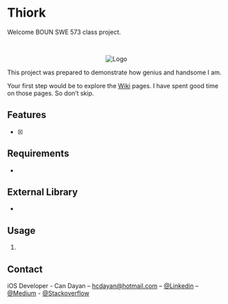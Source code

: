 # Thiork
Welcome BOUN SWE 573 class project.

<br />
<p align="center">
    <img src=“/thiork_logo.png" alt="Logo" width=“200>

This project was prepared to demonstrate how genius and handsome I am. 

Your first step would be to explore the [Wiki](https://github.com/active-sludge/Thiork/wiki) pages. I have spent good time on those pages. So don’t skip.
 

## Features

- [x]


## Requirements

-


## External Library

-


## Usage

1.


## Contact

iOS Developer - Can Dayan – hcdayan@hotmail.com – [@Linkedin](https://www.linkedin.com/in/can-d/) – [@Medium](https://activesludge.medium.com/) - [@Stackoverflow](https://stackoverflow.com/users/12594970/active-sludge)
